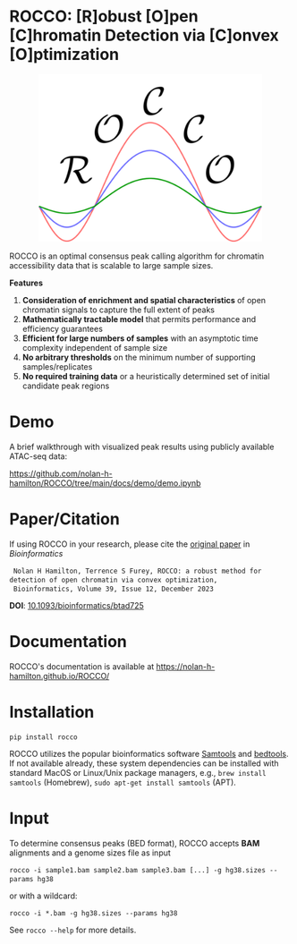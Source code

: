 # ROCCO: [R]obust [O]pen [C]hromatin Detection via [C]onvex [O]ptimization

<p align="center">
<img width="400" alt="logo" src="docs/logo.png">

ROCCO is an optimal consensus peak calling algorithm for chromatin accessibility data that is scalable to large sample sizes.

**Features**

1. **Consideration of enrichment and spatial characteristics** of open chromatin signals to capture the full extent of peaks
2. **Mathematically tractable model** that permits performance and efficiency guarantees
3. **Efficient for large numbers of samples** with an asymptotic time complexity independent of sample size
4. **No arbitrary thresholds** on the minimum number of supporting samples/replicates
5. **No required training data** or a heuristically determined set of initial candidate peak regions


# Demo

A brief walkthrough with visualized peak results using publicly available ATAC-seq data:

https://github.com/nolan-h-hamilton/ROCCO/tree/main/docs/demo/demo.ipynb

# Paper/Citation

If using ROCCO in your research, please cite the [original paper](https://doi.org/10.1093/bioinformatics/btad725) in *Bioinformatics*


   ```
    Nolan H Hamilton, Terrence S Furey, ROCCO: a robust method for detection of open chromatin via convex optimization,
    Bioinformatics, Volume 39, Issue 12, December 2023
   ```

**DOI**: [10.1093/bioinformatics/btad725](`10.1093/bioinformatics/btad725`)

# Documentation

ROCCO's documentation is available at https://nolan-h-hamilton.github.io/ROCCO/

# Installation

   ```
   pip install rocco
   ```

ROCCO utilizes the popular bioinformatics software [Samtools](http://www.htslib.org) and [bedtools](https://bedtools.readthedocs.io/en/latest/). If not available already, these system dependencies can be installed with standard MacOS or Linux/Unix package managers, e.g., `brew install samtools` (Homebrew), `sudo apt-get install samtools` (APT).


# Input

To determine consensus peaks (BED format), ROCCO accepts **BAM** alignments and a genome sizes file as input

   ```
   rocco -i sample1.bam sample2.bam sample3.bam [...] -g hg38.sizes --params hg38
   ```

or with a wildcard:

   ```
   rocco -i *.bam -g hg38.sizes --params hg38
   ```

See `rocco --help` for more details.

